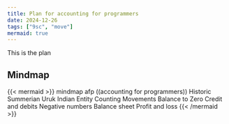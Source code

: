 ```yaml
---
title: Plan for accounting for programmers
date: 2024-12-26
tags: ["9sc", "move"]
mermaid: true
---
```


This is the plan

## Mindmap
{{< mermaid >}}
mindmap
  afp ((accounting for programmers))
  Historic
    Summerian Uruk
    Indian
  Entity
  Counting
  Movements
    Balance to Zero
    Credit and debits
    Negative numbers
  Balance sheet
  Profit and loss
{{< /mermaid >}}